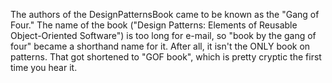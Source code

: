 <pic src="introduction/book-designpatterns.jpg" width="400px" />
  
The authors of the DesignPatternsBook came to be known as the "Gang of Four." The name of the book ("Design Patterns: Elements of Reusable Object-Oriented Software") is too long for e-mail, so "book by the gang of four" became a shorthand name for it. After all, it isn't the ONLY book on patterns. That got shortened to "GOF book", which is pretty cryptic the first time you hear it. 

<panel header="An example pattern from the book: Singleton :one: " expandable type="seamless">
  <include src="../singleton/index.md" />
</panel>